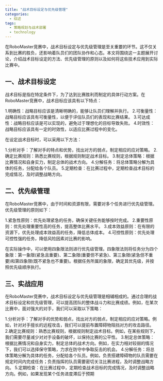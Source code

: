 ```yaml
---  
title: "战术目标设定与优先级管理"  
categories:  
  - 综述  
tags: 
  - 策略规划与战术部署 
  - technology  
---  
```


在RoboMaster竞赛中，战术目标设定与优先级管理是至关重要的环节。这不仅关系到比赛的胜负，还影响着队员们的团队协作和心态。本文将围绕这一主题展开讨论，介绍战术目标设定的方法、优先级管理的原则以及如何将这些技术应用到实际比赛中。

## 一、战术目标设定

战术目标是指在特定条件下，为了达到比赛胜利而制定的具体行动方案。在RoboMaster竞赛中，战术目标应该具有以下特点：

1.明确性：战略目标应该是清晰明确的，能够让队员们理解并执行。
2.可衡量性：战略目标应该具有可衡量性，以便于评估队员们的表现和比赛结果。
3.可达成性：战略目标应该是可以实现的，避免过于理想化的目标导致失败。
4.时效性：战略目标应该具有一定的时效性，以适应比赛过程中的变化。

在设定战术目标时，可以采用以下方法：

1.分析对手：了解对手的特点和优势，找出对方的弱点，制定相应的应对策略。
2.确定比赛规则：熟悉比赛规则，根据规则制定战术目标。
3.制定总体策略：根据比赛情况和自身实力，制定总体的战术方向。
4.分解任务：将总体策略分解为具体的任务，分配给各个队员。
5.定期检查：在比赛过程中，定期检查战术目标的完成情况，及时调整战略方向。

## 二、优先级管理

在RoboMaster竞赛中，由于时间和资源有限，需要对多个任务进行优先级管理。优先级管理的原则如下：

1.紧急性原则：优先处理紧急的任务，确保关键任务能够按时完成。
2.重要性原则：优先处理重要性高的任务，提高整体比赛水平。
3.成本效益原则：在有限的资源下，优先处理成本效益高的任务，降低总体成本。
4.可控性原则：优先处理可控性强的任务，降低风险因素对比赛的影响。

在实际操作中，可以使用四象限法则进行优先级管理。四象限法则将任务分为四个象限：第一象限(紧急且重要)、第二象限(重要但不紧急)、第三象限(紧急但不重要)和第四象限(既不紧急也不重要)。根据任务所属的象限，确定其优先级，并按照优先级顺序执行。

## 三、实战应用

在RoboMaster竞赛中，战术目标设定与优先级管理是相辅相成的。通过合理的战术目标设定和优先级管理，可以提高团队的整体战斗力和比赛成绩。例如，在某次比赛中，面对强大的对手，我们可以采取以下策略：

1.分析对手：了解对手的优势和弱点，找出对方的弱点，制定相应的应对策略。例如，针对对手擅长的远程攻击，我们可以提前布置障碍物阻挡对方的攻击路径。
2.确定比赛规则：熟悉比赛规则，根据规则制定战术目标。例如，在某些规则下，我们需要尽量减少对对手设备的破坏，以保持比赛的公平性。
3.制定总体策略：根据比赛情况和自身实力，制定总体的战术方向。例如，在实力相对较弱的情况下，我们可以选择保守策略，力求在防守中争取反击的机会。
4.分解任务：将总体策略分解为具体的任务，分配给各个队员。例如，负责搭建障碍物的队员需要在规定时间内完成任务；负责指挥的队员需要密切关注比赛进程，及时调整战略方向。
5.定期检查：在比赛过程中，定期检查战术目标的完成情况，及时调整战略方向。例如，如果发现某个任务进度滞后于预期 
